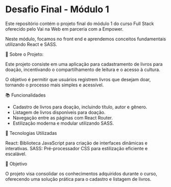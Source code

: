 # Desafio Final - Módulo 1

Este repositório contém o projeto final do módulo 1 do curso Full Stack oferecido pelo Vai na Web em parceria com a Empower. 

Neste módulo, focamos no front end e aprendemos conceitos fundamentais utilizando React e SASS.

📖 Sobre o Projeto:

Este projeto consiste em uma aplicação para cadastramento de livros para doação, incentivando o compartilhamento de leitura e o acesso à cultura. 

O objetivo é permitir que usuários registrem livros que desejam doar, tornando o processo mais simples e acessível.

📚 Funcionalidades

- Cadastro de livros para doação, incluindo título, autor e gênero.
- Listagem de livros disponíveis para doação.
- Navegação entre as páginas com React Router.
- Estilização moderna e modular utilizando SASS.


🚀 Tecnologias Utilizadas

React: Biblioteca JavaScript para criação de interfaces dinâmicas e interativas.
SASS: Pré-processador CSS para estilização eficiente e escalável.

🎯 Objetivo

O projeto visa consolidar os conhecimentos adquiridos durante o curso, oferecendo uma solução prática para o cadastro e listagem de livros.

